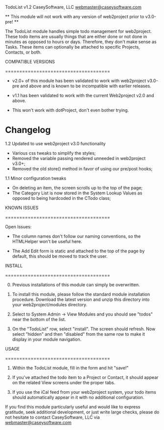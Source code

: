 TodoList v1.2
CaseySoftware, LLC
webmaster@caseysoftware.com

** This module will not work with any version of web2project prior to v3.0-pre! **

The TodoList module handles simple todo management for web2project. These todo items are usually things that are either done or not done in minutes as opposed to hours or days. Therefore, they don't make sense as Tasks. These items can optionally be attached to specific Projects, Contacts, or both.

COMPATIBLE VERSIONS

=====================================

*  v2.0+ of this module has been validated to work with web2project v3.0-pre and above and is known to be incompatible with earlier releases.

*  v1.1 has been validated to work with the current Web2project v2.0 and above.

*  This won't work with dotProject, don't even bother trying.

Changelog
=====================================

1.2 Updated to use web2project v3.0 functionality
-  Various css tweaks to simplify the styles;
-  Removed the variable passing rendered unneeded in web2project v3.0+;
-  Removed the old store() method in favor of using our pre/post hooks;


1.1 Minor configuration tweaks
-  On deleting an item, the screen scrolls up to the top of the page;
-  The Category List is now stored in the System Lookup Values as opposed to being hardcoded in the CTodo class;

KNOWN ISSUES

=====================================

Open Issues:

*  The column names don't follow our naming conventions, so the HTMLHelper won't be useful here.

*  The Add Edit form is static and attached to the top of the page by default, this should be moved to track the user.

INSTALL

=====================================

0.  Previous installations of this module can simply be overwritten.

1.  To install this module, please follow the standard module installation procedure.  Download the latest version and unzip this directory into your web2project/modules directory.

2.  Select to System Admin -> View Modules and you should see "todos" near the bottom of the list.

3.  On the "TodoList" row, select "install".  The screen should refresh.  Now select "hidden" and then "disabled" from the same row to make it display in your module navigation.

USAGE

=====================================

1.  Within the TodoList module, fill in the form and hit "save!"

2.  If you've attached the todo item to a Project or Contact, it should appear on the related View screens under the proper tabs.

3.  If you use the iCal feed from your web2project system, your todo items should automatically appear in it with no additional configuration.


If you find this module particularly useful and would like to express gratitude, seek additional development, or just write large checks, please do not hesitate to contact CaseySoftware, LLC via webmaster@caseysoftware.com
